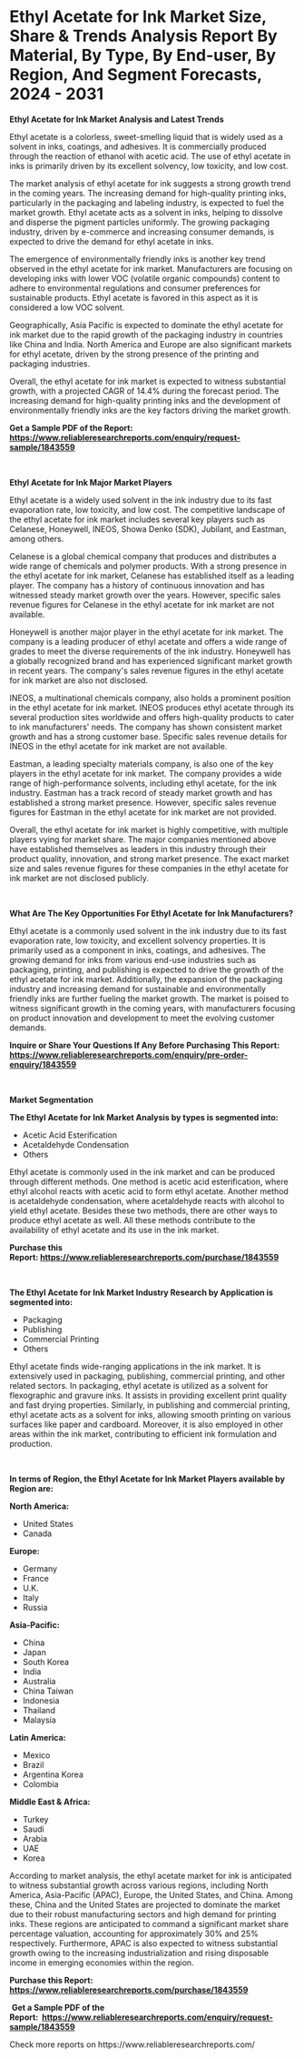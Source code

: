 <p><h1>Ethyl Acetate for Ink Market Size, Share & Trends Analysis Report By Material, By Type, By End-user, By Region, And Segment Forecasts, 2024 - 2031</h1></p><p><strong>Ethyl Acetate for Ink Market Analysis and Latest Trends</strong></p>
<p><p>Ethyl acetate is a colorless, sweet-smelling liquid that is widely used as a solvent in inks, coatings, and adhesives. It is commercially produced through the reaction of ethanol with acetic acid. The use of ethyl acetate in inks is primarily driven by its excellent solvency, low toxicity, and low cost.</p><p>The market analysis of ethyl acetate for ink suggests a strong growth trend in the coming years. The increasing demand for high-quality printing inks, particularly in the packaging and labeling industry, is expected to fuel the market growth. Ethyl acetate acts as a solvent in inks, helping to dissolve and disperse the pigment particles uniformly. The growing packaging industry, driven by e-commerce and increasing consumer demands, is expected to drive the demand for ethyl acetate in inks.</p><p>The emergence of environmentally friendly inks is another key trend observed in the ethyl acetate for ink market. Manufacturers are focusing on developing inks with lower VOC (volatile organic compounds) content to adhere to environmental regulations and consumer preferences for sustainable products. Ethyl acetate is favored in this aspect as it is considered a low VOC solvent.</p><p>Geographically, Asia Pacific is expected to dominate the ethyl acetate for ink market due to the rapid growth of the packaging industry in countries like China and India. North America and Europe are also significant markets for ethyl acetate, driven by the strong presence of the printing and packaging industries.</p><p>Overall, the ethyl acetate for ink market is expected to witness substantial growth, with a projected CAGR of 14.4% during the forecast period. The increasing demand for high-quality printing inks and the development of environmentally friendly inks are the key factors driving the market growth.</p></p>
<p><strong>Get a Sample PDF of the Report:&nbsp; <a href="https://www.reliableresearchreports.com/enquiry/request-sample/1843559">https://www.reliableresearchreports.com/enquiry/request-sample/1843559</a></strong></p>
<p>&nbsp;</p>
<p><strong>Ethyl Acetate for Ink Major Market Players</strong></p>
<p><p>Ethyl acetate is a widely used solvent in the ink industry due to its fast evaporation rate, low toxicity, and low cost. The competitive landscape of the ethyl acetate for ink market includes several key players such as Celanese, Honeywell, INEOS, Showa Denko (SDK), Jubilant, and Eastman, among others.</p><p>Celanese is a global chemical company that produces and distributes a wide range of chemicals and polymer products. With a strong presence in the ethyl acetate for ink market, Celanese has established itself as a leading player. The company has a history of continuous innovation and has witnessed steady market growth over the years. However, specific sales revenue figures for Celanese in the ethyl acetate for ink market are not available.</p><p>Honeywell is another major player in the ethyl acetate for ink market. The company is a leading producer of ethyl acetate and offers a wide range of grades to meet the diverse requirements of the ink industry. Honeywell has a globally recognized brand and has experienced significant market growth in recent years. The company's sales revenue figures in the ethyl acetate for ink market are also not disclosed.</p><p>INEOS, a multinational chemicals company, also holds a prominent position in the ethyl acetate for ink market. INEOS produces ethyl acetate through its several production sites worldwide and offers high-quality products to cater to ink manufacturers' needs. The company has shown consistent market growth and has a strong customer base. Specific sales revenue details for INEOS in the ethyl acetate for ink market are not available.</p><p>Eastman, a leading specialty materials company, is also one of the key players in the ethyl acetate for ink market. The company provides a wide range of high-performance solvents, including ethyl acetate, for the ink industry. Eastman has a track record of steady market growth and has established a strong market presence. However, specific sales revenue figures for Eastman in the ethyl acetate for ink market are not provided.</p><p>Overall, the ethyl acetate for ink market is highly competitive, with multiple players vying for market share. The major companies mentioned above have established themselves as leaders in this industry through their product quality, innovation, and strong market presence. The exact market size and sales revenue figures for these companies in the ethyl acetate for ink market are not disclosed publicly.</p></p>
<p>&nbsp;</p>
<p><strong>What Are The Key Opportunities For Ethyl Acetate for Ink Manufacturers?</strong></p>
<p><p>Ethyl acetate is a commonly used solvent in the ink industry due to its fast evaporation rate, low toxicity, and excellent solvency properties. It is primarily used as a component in inks, coatings, and adhesives. The growing demand for inks from various end-use industries such as packaging, printing, and publishing is expected to drive the growth of the ethyl acetate for ink market. Additionally, the expansion of the packaging industry and increasing demand for sustainable and environmentally friendly inks are further fueling the market growth. The market is poised to witness significant growth in the coming years, with manufacturers focusing on product innovation and development to meet the evolving customer demands.</p></p>
<p><strong>Inquire or Share Your Questions If Any Before Purchasing This Report: <a href="https://www.reliableresearchreports.com/enquiry/pre-order-enquiry/1843559">https://www.reliableresearchreports.com/enquiry/pre-order-enquiry/1843559</a></strong></p>
<p>&nbsp;</p>
<p><strong>Market Segmentation</strong></p>
<p><strong>The Ethyl Acetate for Ink Market Analysis by types is segmented into:</strong></p>
<p><ul><li>Acetic Acid Esterification</li><li>Acetaldehyde Condensation</li><li>Others</li></ul></p>
<p><p>Ethyl acetate is commonly used in the ink market and can be produced through different methods. One method is acetic acid esterification, where ethyl alcohol reacts with acetic acid to form ethyl acetate. Another method is acetaldehyde condensation, where acetaldehyde reacts with alcohol to yield ethyl acetate. Besides these two methods, there are other ways to produce ethyl acetate as well. All these methods contribute to the availability of ethyl acetate and its use in the ink market.</p></p>
<p><strong>Purchase this Report:&nbsp;<a href="https://www.reliableresearchreports.com/purchase/1843559">https://www.reliableresearchreports.com/purchase/1843559</a></strong></p>
<p>&nbsp;</p>
<p><strong>The Ethyl Acetate for Ink Market Industry Research by Application is segmented into:</strong></p>
<p><ul><li>Packaging</li><li>Publishing</li><li>Commercial Printing</li><li>Others</li></ul></p>
<p><p>Ethyl acetate finds wide-ranging applications in the ink market. It is extensively used in packaging, publishing, commercial printing, and other related sectors. In packaging, ethyl acetate is utilized as a solvent for flexographic and gravure inks. It assists in providing excellent print quality and fast drying properties. Similarly, in publishing and commercial printing, ethyl acetate acts as a solvent for inks, allowing smooth printing on various surfaces like paper and cardboard. Moreover, it is also employed in other areas within the ink market, contributing to efficient ink formulation and production.</p></p>
<p>&nbsp;</p>
<p><strong>In terms of Region, the Ethyl Acetate for Ink Market Players available by Region are:</strong></p>
<p>
    <p> <strong> North America: </strong>
        <ul>
            <li>United States</li>
            <li>Canada</li>
        </ul>
        </p> 
    <p> <strong> Europe: </strong>
        <ul>
            <li>Germany</li>
            <li>France</li>
            <li>U.K.</li>
            <li>Italy</li>
            <li>Russia</li>
        </ul>
        </p> 
    <p> <strong> Asia-Pacific: </strong>
        <ul>
            <li>China</li>
            <li>Japan</li>
            <li>South Korea</li>
            <li>India</li>
            <li>Australia</li>
            <li>China Taiwan</li>
            <li>Indonesia</li>
            <li>Thailand</li>
            <li>Malaysia</li>
        </ul>
        </p> 
    <p> <strong> Latin America: </strong>
        <ul>
            <li>Mexico</li>
            <li>Brazil</li>
            <li>Argentina Korea</li>
            <li>Colombia</li>
        </ul>
        </p> 
    <p> <strong> Middle East & Africa: </strong>
        <ul>
            <li>Turkey</li>
            <li>Saudi</li>
            <li>Arabia</li>
            <li>UAE</li>
            <li>Korea</li>
        </ul>
    </p>
    </p>
<p><p>According to market analysis, the ethyl acetate market for ink is anticipated to witness substantial growth across various regions, including North America, Asia-Pacific (APAC), Europe, the United States, and China. Among these, China and the United States are projected to dominate the market due to their robust manufacturing sectors and high demand for printing inks. These regions are anticipated to command a significant market share percentage valuation, accounting for approximately 30% and 25% respectively. Furthermore, APAC is also expected to witness substantial growth owing to the increasing industrialization and rising disposable income in emerging economies within the region.</p></p>
<p><strong>Purchase this Report: <a href="https://www.reliableresearchreports.com/purchase/1843559">https://www.reliableresearchreports.com/purchase/1843559</a></strong></p>
<p>&nbsp;<strong>Get a Sample PDF of the Report:&nbsp;&nbsp;<a href="https://www.reliableresearchreports.com/enquiry/request-sample/1843559">https://www.reliableresearchreports.com/enquiry/request-sample/1843559</a></strong></p>
<p><strong></strong></p>
<p>Check more reports on https://www.reliableresearchreports.com/</p>